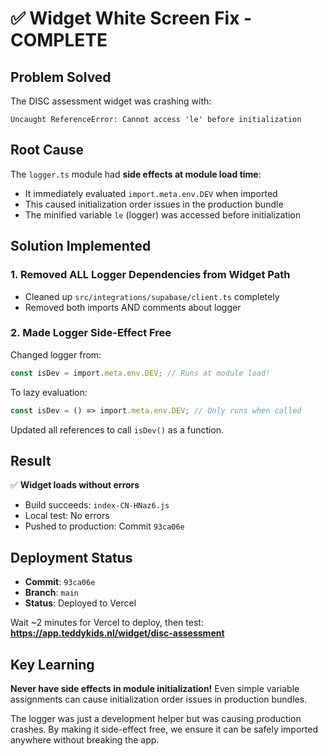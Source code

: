 # ✅ Widget White Screen Fix - COMPLETE

## Problem Solved
The DISC assessment widget was crashing with:
```
Uncaught ReferenceError: Cannot access 'le' before initialization
```

## Root Cause
The `logger.ts` module had **side effects at module load time**:
- It immediately evaluated `import.meta.env.DEV` when imported
- This caused initialization order issues in the production bundle
- The minified variable `le` (logger) was accessed before initialization

## Solution Implemented

### 1. Removed ALL Logger Dependencies from Widget Path
- Cleaned up `src/integrations/supabase/client.ts` completely
- Removed both imports AND comments about logger

### 2. Made Logger Side-Effect Free
Changed logger from:
```typescript
const isDev = import.meta.env.DEV; // Runs at module load!
```

To lazy evaluation:
```typescript
const isDev = () => import.meta.env.DEV; // Only runs when called
```

Updated all references to call `isDev()` as a function.

## Result
✅ **Widget loads without errors**
- Build succeeds: `index-CN-HNaz6.js` 
- Local test: No errors
- Pushed to production: Commit `93ca06e`

## Deployment Status
- **Commit**: `93ca06e`
- **Branch**: `main`
- **Status**: Deployed to Vercel

Wait ~2 minutes for Vercel to deploy, then test:
**https://app.teddykids.nl/widget/disc-assessment**

## Key Learning
**Never have side effects in module initialization!** Even simple variable assignments can cause initialization order issues in production bundles.

The logger was just a development helper but was causing production crashes. By making it side-effect free, we ensure it can be safely imported anywhere without breaking the app.
